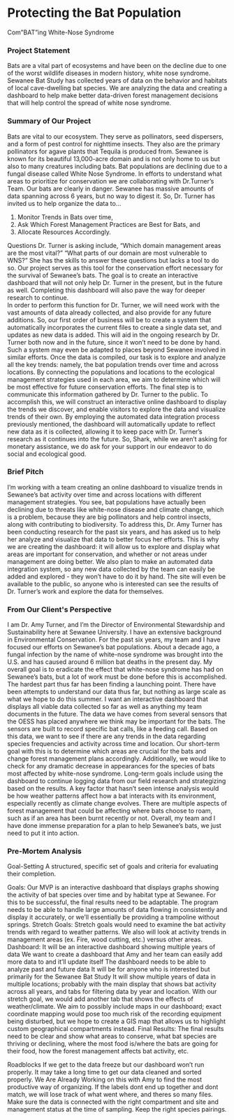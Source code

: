 # Protecting the Bat Population
Com”BAT”ing White-Nose Syndrome

### Project Statement
Bats are a vital part of ecosystems and have been on the decline due to one of the worst wildlife diseases in modern history, white nose syndrome. Sewanee Bat Study has collected years of data on the behavior and habitats of local cave-dwelling bat species. We are analyzing the data and creating a dashboard to help make better data-driven forest management decisions that will help control the spread of white nose syndrome.


### Summary of Our Project
Bats are vital to our ecosystem. They serve as pollinators, seed dispersers, and a form of pest control for nighttime insects. They also are the primary pollinators for agave plants that Tequila is produced from.
Sewanee is known for its beautiful 13,000-acre domain and is not only home to us but also to many creatures including bats. Bat populations are declining due to a fungal disease called White Nose Syndrome. In efforts to understand what areas to prioritize for conservation we are collaborating with Dr.Turner’s Team. 
Our bats are clearly in danger. Sewanee has massive amounts of data spanning across 6 years, but no way to digest it. So, Dr. Turner has invited us to help organize the data to… 
1. Monitor Trends in Bats over time, 
2. Ask Which Forest Management Practices are Best for Bats, and 
3. Allocate Resources Accordingly.

Questions Dr. Turner is asking include, “Which domain management areas are the most vital?”  “What parts of our domain are most vulnerable to WNS?” She has the skills to answer these questions but lacks a tool to do so. Our project serves as this tool for the conservation effort necessary for the survival of Sewanee’s bats. The goal is to create an interactive dashboard that will not only help Dr. Turner in the present, but in the future as well. Completing this dashboard will also pave the way for deeper research to continue.  
In order to perform this function for Dr. Turner, we will need work with the vast amounts of data already collected, and also provide for any future additions. So, our first order of business will be to create a system that automatically incorporates the current files to create a single data set, and updates as new data is added. This will aid in the ongoing research by Dr. Turner both now and in the future, since it won’t need to be done by hand. Such a system may even be adapted to places beyond Sewanee involved in similar efforts.
Once the data is compiled, our task is to explore and analyze all the key trends: namely, the bat population trends over time and across locations. By connecting the populations and locations to the ecological management strategies used in each area, we aim to determine which will be most effective for future conservation efforts.
The final step is to communicate this information gathered by Dr. Turner to the public. To accomplish this, we will construct an interactive online dashboard to display the trends we discover, and enable visitors to explore the data and visualize trends of their own. By employing the automated data integration process previously mentioned, the dashboard will automatically update to reflect new data as it is collected, allowing it to keep pace with Dr. Turner’s research as it continues into the future.
So, Shark, while we aren’t asking for monetary assistance, we do ask for your support in our endeavor to do social and ecological good. 


### Brief Pitch
I’m working with a team creating an online dashboard to visualize trends in Sewanee’s bat activity over time and across locations with different management strategies. You see, bat populations have actually been declining due to threats like white-nose disease and climate change, which is a problem, because they are big pollinators and help control insects, along with contributing to biodiversity. To address this, Dr. Amy Turner has been conducting research for the past six years, and has asked us to help her analyze and visualize that data to better focus her efforts. This is why we are creating the dashboard: it will allow us to explore and display what areas are important for conservation, and whether or not areas under management are doing better. We also plan to make an automated data integration system, so any new data collected by the team can easily be added and explored - they won’t have to do it by hand. The site will even be available to the public, so anyone who is interested can see the results of Dr. Turner’s work and explore the data for themselves.


### From Our Client's Perspective
I am Dr. Amy Turner, and I’m the Director of Environmental Stewardship and Sustainability here at Sewanee University. I have an extensive background in Environmental Conservation. For the past six years, my team and I have focused our efforts on Sewanee’s bat populations. About a decade ago, a fungal infection by the name of white-nose syndrome was brought into the U.S. and has caused around 6 million bat deaths in the present day.
My overall goal is to eradicate the effect that white-nose syndrome has had on Sewanee’s bats, but a lot of work must be done before this is accomplished. The hardest part thus far has been finding a launching point. There have been attempts to understand our data thus far, but nothing as large scale as what we hope to do this summer. I want an interactive dashboard that displays all viable data collected so far as well as anything my team documents in the future.
The data we have comes from several sensors that the OESS has placed anywhere we think may be important for the bats. The sensors are built to record specific bat calls, like a feeding call. Based on this data, we want to see if there are any trends in the data regarding species frequencies and activity across time and location. Our short-term goal with this is to determine which areas are crucial for the bats and change forest management plans accordingly. Additionally, we would like to check for any dramatic decrease in appearances for the species of bats most affected by white-nose syndrome.
Long-term goals include using the dashboard to continue logging data from our field research and strategizing based on the results. A key factor that hasn’t seen intense analysis would be how weather patterns affect how a bat interacts with its environment, especially recently as climate change evolves. There are multiple aspects of forest management that could be affecting where bats choose to roam, such as if an area has been burnt recently or not.
Overall, my team and I have done immense preparation for a plan to help Sewanee’s bats, we just need to put it into action.


### Pre-Mortem Analysis
Goal-Setting
A structured, specific set of goals and criteria for evaluating their completion.


Goals:
Our MVP is an interactive dashboard that displays graphs showing the activity of bat species over time and by habitat type at Sewanee. 
For this to be successful, the final results need to be adaptable. The program needs to be able to handle large amounts of data flowing in consistently and display it accurately, or we’ll essentially be providing a trampoline without springs.
Stretch Goals:
Stretch goals would need to examine the bat activity trends with regard to weather patterns.
We also will look at activity trends in management areas (ex. Fire, wood cutting, etc.) versus other areas. 
Dashboard: 
It will be an interactive dashboard showing multiple years of data
We want to create a dashboard that Amy and her team can easily add more data to and it’ll update itself
The dashboard needs to be able to analyze past and future data
It will be for anyone who is interested but primarily for the Sewanee Bat Study 
It will show multiple years of data in multiple locations; probably with the main display that shows bat activity across all years, and tabs for filtering data by year and location. With our stretch goal, we would add another tab that shows the effects of weather/climate.
We aim to possibly include maps in our dashboard; exact coordinate mapping would pose too much risk of the recording equipment being disturbed, but we hope to create a GIS map that allows us to highlight custom geographical compartments instead.
Final Results:
The final results need to be clear and show what areas to conserve, what bat species are thriving or declining, where the most food is/where the bats are going for their food, how the forest management affects bat activity, etc.


Roadblocks
If we get to the data freeze but our dashboard won’t run properly. 
It may take a long time to get our data cleaned and sorted properly.
We Are Already Working on this with Amy to find the most productive way of organizing.
If the labels dont end up together and dont match, we will lose track of what went where, and theres so many files.
Make sure the data is connected with the right compartment and site and management status at the time of sampling.
Keep the right species pairings.

